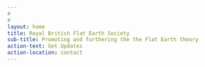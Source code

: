 ```yaml
---
#
#
layout: home
title: Royal British Flat Earth Society
sub-title: Promoting and furthering the the Flat Earth theory
action-text: Get Updates
action-location: contact
---
```



